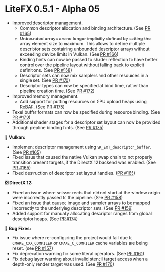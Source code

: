 ﻿# LiteFX 0.5.1 - Alpha 05

- Improved descriptor management.
  - Common descriptor allocation and binding architecture. (See [PR #165](https://github.com/crud89/LiteFX/pull/165))
  - Unbounded arrays are no longer implicitly defined by setting the array element size to maximum. This allows to define multiple descriptor sets containing unbounded descriptor arrays without exceeding device limits in Vulkan. (See [PR #166](https://github.com/crud89/LiteFX/pull/166))
  - Binding hints can now be passed to shader reflection to have better control over the pipeline layout without falling back to explicit definitions. (See [PR #168](https://github.com/crud89/LiteFX/pull/168))
  - Descriptor sets can now mix samplers and other resources in a single set. (See [PR #170](https://github.com/crud89/LiteFX/pull/170))
  - Descriptor types can now be specified at bind time, rather than pipeline creation time. (See [PR #172](https://github.com/crud89/LiteFX/pull/172)) 
- Improved memory management.
  - Add support for putting resources on GPU upload heaps using ReBAR. (See [PR #175](https://github.com/crud89/LiteFX/pull/175))
- Texel buffer formats can now be specified during resource binding. (See [PR #173](https://github.com/crud89/LiteFX/pull/173))
- Additional shader stages for a descriptor set layout can now be provided through piepline binding hints. (See [PR #185](https://github.com/crud89/LiteFX/pull/185))

**🌋 Vulkan:**

- Implement descriptor management using `VK_EXT_descriptor_buffer`. (See [PR #165](https://github.com/crud89/LiteFX/pull/165))
- Fixed issue that caused the native Vulkan swap chain to not properly transition present targets, if the DirectX 12 backend was enabled. (See [PR #165](https://github.com/crud89/LiteFX/pull/165))
- Fixed destruction of descriptor set layout handles. ([PR #165](https://github.com/crud89/LiteFX/pull/165))

**❎ DirectX 12:**

- Fixed an issue where scissor rects that did not start at the window origin were incorrectly passed to the pipeline. (See [PR #158](https://github.com/crud89/LiteFX/pull/158))
- Fixed an issue that caused image and sampler arrays to be mapped incorrectly to the underlying descriptor sets. (See [PR #159](https://github.com/crud89/LiteFX/pull/159))
- Added support for manually allocating descriptor ranges from global descriptor heaps. (See [PR #174](https://github.com/crud89/LiteFX/pull/174))

**🐞 Bug Fixes:**

- Fix issue where re-configuring the project would fail due to `CMAKE_CXX_COMPILER` or `CMAKE_C_COMPILER` cache variables are being reset. (see [PR #157](https://github.com/crud89/LiteFX/pull/157))
- Fix deprecation warning for some literal operators. (See [PR #161](https://github.com/crud89/LiteFX/pull/161))
- Fix debug layer warning about invalid stencil target access when a depth-only render target was used. (See [PR #170](https://github.com/crud89/LiteFX/pull/170))